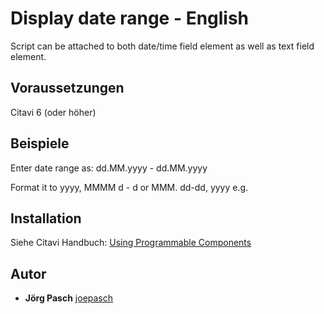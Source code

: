# Display date range - English

Script can be attached to both date/time field element as well as text field element.

## Voraussetzungen
Citavi 6 (oder höher)

## Beispiele
Enter date range as: dd.MM.yyyy - dd.MM.yyyy

Format it to yyyy, MMMM d - d or MMM. dd-dd, yyyy e.g.

## Installation
Siehe Citavi Handbuch: [Using Programmable Components](https://www.citavi.com/programmable_components)

## Autor

* **Jörg Pasch** [joepasch](https://github.com/joepasch)
